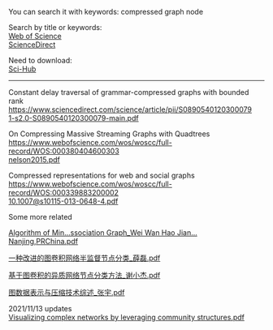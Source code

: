 You can search it with keywords: compressed graph node

Search by title or keywords:  
[Web of Science](https://www.webofscience.com/wos/woscc/basic-search)  
[ScienceDirect](https://www.sciencedirect.com/)  

Need to download:  
[Sci-Hub](https://sci-hub.ru/)  

---
Constant delay traversal of grammar-compressed graphs with bounded rank
https://www.sciencedirect.com/science/article/pii/S0890540120300079  
[1-s2.0-S0890540120300079-main.pdf](https://github.com/Junyu-Liu-Nate/GRPTeam202103/files/7410424/1-s2.0-S0890540120300079-main.pdf)  

On Compressing Massive Streaming Graphs with Quadtrees  
https://www.webofscience.com/wos/woscc/full-record/WOS:000380404600303  
[nelson2015.pdf](https://github.com/Junyu-Liu-Nate/GRPTeam202103/files/7423029/nelson2015.pdf)  

Compressed representations for web and social graphs  
https://www.webofscience.com/wos/woscc/full-record/WOS:000339883200002  
[10.1007@s10115-013-0648-4.pdf](https://github.com/Junyu-Liu-Nate/GRPTeam202103/files/7423079/10.1007%40s10115-013-0648-4.pdf)  

Some more related

[Algorithm of Min...ssociation Graph_Wei Wan Hao Jian... Nanjing,PRChina.pdf](https://github.com/Junyu-Liu-Nate/GRPTeam202103/files/7446108/Algorithm.of.Min.ssociation.Graph_Wei.Wan.Hao.Jian.Nanjing.PRChina.pdf)

[一种改进的图卷积网络半监督节点分类_薛磊.pdf](https://github.com/Junyu-Liu-Nate/GRPTeam202103/files/7446102/_.pdf)

[基于图卷积的异质网络节点分类方法_谢小杰.pdf](https://github.com/Junyu-Liu-Nate/GRPTeam202103/files/7446104/_.pdf)

[图数据表示与压缩技术综述_张宇.pdf](https://github.com/Junyu-Liu-Nate/GRPTeam202103/files/7446107/_.pdf)

2021/11/13 updates  
[Visualizing complex networks by leveraging community structures.pdf](https://github.com/Junyu-Liu-Nate/GRPTeam202103/files/7531564/huang2020.pdf)
